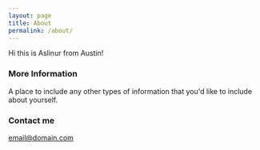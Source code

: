 ```yaml
---
layout: page
title: About
permalink: /about/
---
```


Hi this is Aslinur from Austin!

### More Information

A place to include any other types of information that you'd like to include about yourself.

### Contact me

[email@domain.com](mailto:email@domain.com)